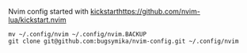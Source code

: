 Nvim config started with [kickstart](https://github.com/nvim-lua/kickstart.nvim)https://github.com/nvim-lua/kickstart.nvim

```
mv ~/.config/nvim ~/.config/nvim.BACKUP
git clone git@github.com:bugsymika/nvim-config.git ~/.config/nvim
```
